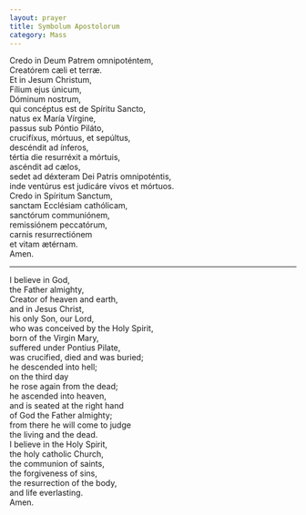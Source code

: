 ```yaml
---
layout: prayer
title: Symbolum Apostolorum
category: Mass
---
```

Credo in Deum Patrem omnipoténtem,  
Creatórem cæli et terræ.  
Et in Jesum Christum,  
Fílium ejus únicum,  
Dóminum nostrum,  
qui concéptus est de Spíritu Sancto,  
natus ex María Vírgine,  
passus sub Póntio Piláto,  
crucifíxus, mórtuus, et sepúltus,  
descéndit ad ínferos,  
tértia die resurréxit a mórtuis,  
ascéndit ad cælos,  
sedet ad déxteram Dei Patris omnipoténtis,  
inde ventúrus est judicáre vivos et mórtuos.  
Credo in Spíritum Sanctum,  
sanctam Ecclésiam cathólicam,  
sanctórum communiónem,  
remissiónem peccatórum,  
carnis resurrectiónem  
et vitam ætérnam.  
Amen.

* * *

I believe in God,  
the Father almighty,  
Creator of heaven and earth,  
and in Jesus Christ,  
his only Son, our Lord,  
who was conceived by the Holy Spirit,  
born of the Virgin Mary,  
suffered under Pontius Pilate,  
was crucified, died and was buried;  
he descended into hell;  
on the third day  
he rose again from the dead;  
he ascended into heaven,  
and is seated at the right hand  
of God the Father almighty;  
from there he will come to judge  
the living and the dead.  
I believe in the Holy Spirit,  
the holy catholic Church,  
the communion of saints,  
the forgiveness of sins,  
the resurrection of the body,  
and life everlasting.  
Amen.